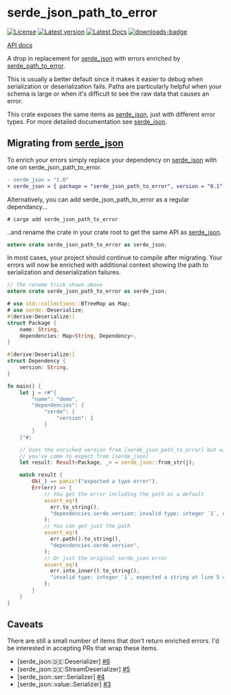 # serde_json_path_to_error

[![License](https://img.shields.io/crates/l/serde_json_path_to_error.svg)](https://crates.io/crates/serde_json_path_to_error)
[![Latest version](https://img.shields.io/crates/v/serde_json_path_to_error.svg)](https://crates.io/crates/serde_json_path_to_error)
[![Latest Docs](https://docs.rs/serde_json_path_to_error/badge.svg)](https://docs.rs/serde_json_path_to_error/)
[![downloads-badge](https://img.shields.io/crates/d/serde_json_path_to_error.svg)](https://crates.io/crates/serde_json_path_to_error)

[API docs](https://docs.rs/serde_path_to_error/)

A drop in replacement for [serde_json] with errors enriched by [serde_path_to_error].

This is usually a better default since it makes it easier to debug when serialization or deserialization fails.
Paths are particularly helpful when your schema is large or when it's difficult to see the raw data that causes an error.

This crate exposes the same items as [serde_json], just with different error types.
For more detailed documentation see [serde_json].

## Migrating from [serde_json]

To enrich your errors simply replace your dependency on [serde_json] with one on serde_json_path_to_error.

```diff
- serde_json = "1.0"
+ serde_json = { package = "serde_json_path_to_error", version = "0.1" }
```

Alternatively, you can add serde_json_path_to_error as a regular dependancy...

```text
# cargo add serde_json_path_to_error
```

..and rename the crate in your crate root to get the same API as [serde_json].

```rust
extern crate serde_json_path_to_error as serde_json;
```

In most cases, your project should continue to compile after migrating.
Your errors will now be enriched with additional context showing the path to serialization and deserialization failures.

```rust
// the rename trick shown above
extern crate serde_json_path_to_error as serde_json;

# use std::collections::BTreeMap as Map;
# use serde::Deserialize;
#[derive(Deserialize)]
struct Package {
    name: String,
    dependencies: Map<String, Dependency>,
}

#[derive(Deserialize)]
struct Dependency {
    version: String,
}

fn main() {
    let j = r#"{
        "name": "demo",
        "dependencies": {
            "serde": {
                "version": 1
            }
        }
    }"#;

    // Uses the enriched version from [serde_json_path_to_error] but with the exact same API
    // you've come to expect from [serde_json]
    let result: Result<Package, _> = serde_json::from_str(j);

    match result {
        Ok(_) => panic!("expected a type error"),
        Err(err) => {
            // You get the error including the path as a default
            assert_eq!(
              err.to_string(),
              "dependencies.serde.version: invalid type: integer `1`, expected a string at line 5 column 28",
            );
            // You can get just the path
            assert_eq!(
              err.path().to_string(),
              "dependencies.serde.version",
            );
            // Or just the original serde_json error
            assert_eq!(
              err.into_inner().to_string(),
              "invalid type: integer `1`, expected a string at line 5 column 28",
            );
        }
    }
}
```

## Caveats

There are still a small number of items that don't return enriched errors.
I'd be interested in accepting PRs that wrap these items.

- [serde_json::de::Deserializer] [#6](https://github.com/eopb/serde_json_path_to_error/issues/6)
- [serde_json::de::StreamDeserializer] [#5](https://github.com/eopb/serde_json_path_to_error/issues/5)
- [serde_json::ser::Serializer] [#4](https://github.com/eopb/serde_json_path_to_error/issues/4)
- [serde_json::value::Serializer] [#3](https://github.com/eopb/serde_json_path_to_error/issues/3)

[serde_json]: https://docs.rs/serde_json/latest/serde_json/
[serde_path_to_error]: https://docs.rs/serde_json/latest/serde_path_to_error/
